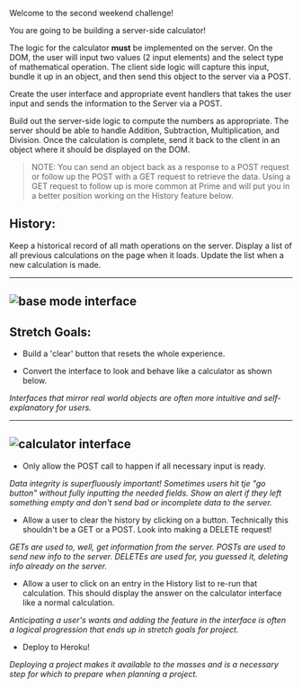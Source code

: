Welcome to the second weekend challenge!

You are going to be building a server-side calculator!

The logic for the calculator **must** be implemented on the server. On the DOM, the user will input two values (2 input elements) and the select type of mathematical operation. The client side logic will capture this input, bundle it up in an object, and then send this object to the server via a POST.

Create the user interface and appropriate event handlers that takes the user input and sends the information to the Server via a POST.

Build out the server-side logic to compute the numbers as appropriate. The server should be able to handle Addition, Subtraction, Multiplication, and Division. Once the calculation is complete, send it back to the client in an object where it should be displayed on the DOM.

> NOTE: You can send an object back as a response to a POST request or follow up the POST with a GET request to retrieve the data. Using a GET request to follow up is more common at Prime and will put you in a better position working on the History feature below.

## History:
Keep a historical record of all math operations on the server. Display a list of all previous calculations on the page when it loads. Update the list when a new calculation is made.

---
![base mode interface](images/baseMode_interface.gif)
---
## Stretch Goals:

- Build a 'clear' button that resets the whole experience.

- Convert the interface to look and behave like a calculator as shown below.

*Interfaces that mirror real world objects are often more intuitive and self-explanatory for users.*

---
![calculator interface](images/stretchGoal_interface.gif)
---

- Only allow the POST call to happen if all necessary input is ready.

*Data integrity is superfluously important! Sometimes users hit tje "go button" without fully inputting the needed fields. Show an alert if they left something empty and don't send bad or incomplete data to the server.*

- Allow a user to clear the history by clicking on a button. Technically this shouldn't be a GET or a POST. Look into making a DELETE request!

*GETs are used to, well, get information from the server. POSTs are used to send new info to the server. DELETEs are used for, you guessed it, deleting info already on the server.*

- Allow a user to click on an entry in the History list to re-run that calculation. This should display the answer on the calculator interface like a normal calculation.

*Anticipating a user's wants and adding the feature in the interface is often a logical progression that ends up in stretch goals for project.*

- Deploy to Heroku!

*Deploying a project makes it available to the masses and is a necessary step for which to prepare when planning a project.*
